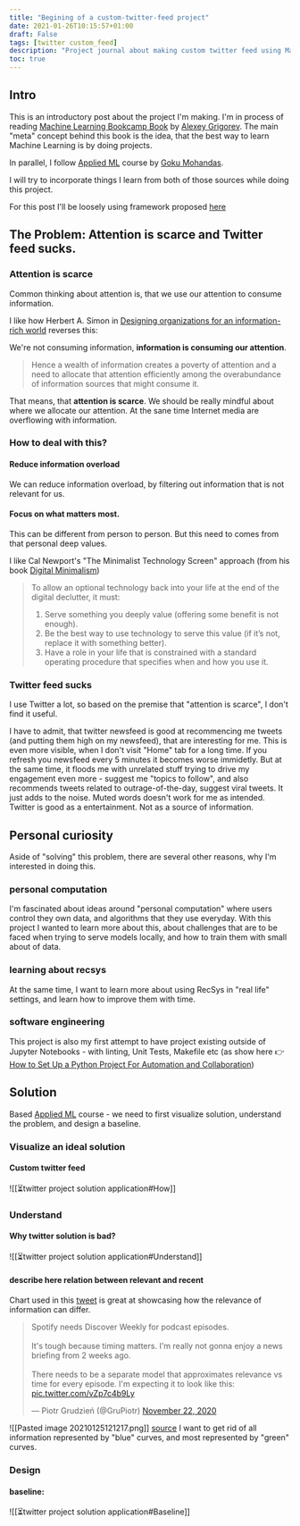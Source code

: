 ```yaml
---
title: "Begining of a custom-twitter-feed project"
date: 2021-01-26T10:15:57+01:00
draft: False
tags: [twitter custom_feed]
description: "Project journal about making custom twitter feed using Machine Learning"
toc: true
---
```



## Intro
This is an introductory post about the project I'm making.
I'm in process of reading [Machine Learning Bookcamp Book](https://www.manning.com/books/machine-learning-bookcamp) by [Alexey Grigorev](https://twitter.com/Al_Grigor). The main "meta" concept behind this book is the idea, that the best way to learn Machine Learning is by doing projects.

In parallel, I follow [Applied ML](https://madewithml.com/#applied-ml) course by [Goku Mohandas](https://twitter.com/GokuMohandas). 

I will try to incorporate things I learn from both of those sources while doing this project.

For this post I'll be loosely using framework proposed [here](https://madewithml.com/courses/applied-ml/solution/)

## The Problem: Attention is scarce and Twitter feed sucks.

### Attention is scarce 
Common thinking about attention is, that we use our attention to consume information.

I like how Herbert A. Simon in [Designing organizations for an information-rich world](https://digitalcollections.library.cmu.edu/awweb/awarchive?type=file&item=33748) reverses this:

We're not consuming information, **information is consuming our attention**.

>Hence a wealth of information creates a poverty of attention and a need to allocate that attention efficiently among the overabundance of information sources that might consume it.

That means, that **attention is scarce**. We should be really mindful about where we allocate our attention. At the sane time Internet media are overflowing with information.

### How to deal with this?
#### Reduce information overload
We can reduce information overload, by filtering out information that is not  relevant for us.

#### Focus on what matters most.
This can be different from person to person. But this need to comes from that personal deep values. 

I like Cal Newport's "The Minimalist Technology Screen" approach (from his book [Digital Minimalism](https://www.calnewport.com/books/digital-minimalism/)) 

>To allow an optional technology back into your life at the end of the digital declutter, it must:
>1. Serve something you deeply value (offering some benefit is not enough).
>2. Be the best way to use technology to serve this value (if it’s not, replace it with something better).
>3. Have a role in your life that is constrained with a standard operating procedure that specifies when and how you use it.


### Twitter feed sucks
I use Twitter a lot, so based on the premise that "attention is scarce", I don't find it useful.

I have to admit, that twitter newsfeed is good at recommencing me tweets (and putting them high on my newsfeed), that are interesting for me. This is even more visible, when I don't visit "Home" tab for a long time. If you refresh you newsfeed every 5 minutes it becomes worse immidetly. 
But at the same time, it floods me with unrelated stuff trying to drive my engagement even more - suggest me "topics to follow", and also recommends tweets related to outrage-of-the-day, suggest viral tweets. It just adds to the noise.
Muted words doesn't work for me as intended.
Twitter is good as a entertainment. Not as a source of information. 


##  Personal curiosity
Aside of "solving" this problem, there are several other reasons, why I'm interested in doing this.

### personal computation
I'm fascinated about ideas around "personal computation" where users control they own data, and algorithms that they use everyday. With this project I wanted to learn more about this, about challenges that are to be faced when trying to serve models locally, and how to train them with small about of data.

### learning about recsys
At the same time, I want to learn more about using RecSys in "real life" settings, and learn how to improve them with time.

### software engineering
This project is also my first attempt to have project existing outside of Jupyter Notebooks - with linting, Unit Tests, Makefile etc (as show here 👉 [How to Set Up a Python Project For Automation and Collaboration](https://eugeneyan.com/writing/setting-up-python-project-for-automation-and-collaboration/))


## Solution
Based [Applied ML](https://madewithml.com/#applied-ml) course - we need to first visualize solution, understand the problem, and design a baseline.

### Visualize an **ideal solution**
#### Custom twitter feed
![[⏳twitter project solution application#How]]

### Understand
#### Why twitter solution is bad?
![[⏳twitter project solution application#Understand]]
#### describe here relation between relevant and recent

Chart used in this [tweet](https://mobile.twitter.com/GruPiotr/status/1330507931549306882) is great at showcasing how the relevance of information can differ.

<blockquote class="twitter-tweet"><p lang="en" dir="ltr">Spotify needs Discover Weekly for podcast episodes. <br><br>It&#39;s tough because timing matters. I&#39;m really not gonna enjoy a news briefing from 2 weeks ago.<br><br>There needs to be a separate model that approximates relevance vs time for every episode. I&#39;m expecting it to look like this: <a href="https://t.co/vZp7c4b9Ly">pic.twitter.com/vZp7c4b9Ly</a></p>&mdash; Piotr Grudzień (@GruPiotr) <a href="https://twitter.com/GruPiotr/status/1330507931549306882?ref_src=twsrc%5Etfw">November 22, 2020</a></blockquote> <script async src="https://platform.twitter.com/widgets.js" charset="utf-8"></script>

![[Pasted image 20210125121217.png]]
[source](https://mobile.twitter.com/GruPiotr/status/1330507931549306882)
I want to get rid of all  information represented by "blue" curves, and most represented by "green" curves.


### Design
#### baseline:
![[⏳twitter project solution application#Baseline]]
